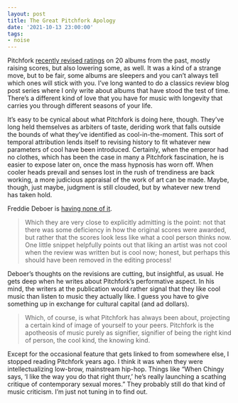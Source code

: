 ```yaml
---
layout: post
title: The Great Pitchfork Apology
date: '2021-10-13 23:00:00'
tags: 
- noise
---
```


Pitchfork [recently revised ratings](https://pitchfork.com/features/lists-and-guides/pitchfork-reviews-rescored/) on 20 albums from the past, mostly raising scores, but also lowering some, as well. It was a kind of a strange move, but to be fair, some albums are sleepers and you can’t always tell which ones will stick with you. I’ve long wanted to do a classics review blog post series where I only write about albums that have stood the test of time. There’s a different kind of love that you have for music with longevity that carries you through different seasons of your life.

It’s easy to be cynical about what Pitchfork is doing here, though. They’ve long held themselves as arbiters of taste, deriding work that falls outside the bounds of what they’ve identified as cool-in-the-moment. This sort of temporal attribution lends itself to revising history to fit whatever new parameters of cool have been introduced. Certainly, when the emperor had no clothes, which has been the case in many a Pitchfork fascination, he is easier to expose later on, once the mass hypnosis has worn off. When cooler heads prevail and senses lost in the rush of trendiness are back working, a more judicious appraisal of the work of art can be made. Maybe, though, just maybe, judgment is still clouded, but by whatever new trend has taken hold.

Freddie Deboer is [having none of it](https://freddiedeboer.substack.com/p/the-problem-with-liz-phairs-self).

> Which they are very close to explicitly admitting is the point: not that there was some deficiency in how the original scores were awarded, but rather that the scores look less like what a cool person thinks now. One little snippet helpfully points out that liking an artist was not cool when the review was written but is cool now; honest, but perhaps this should have been removed in the editing process!

Deboer’s thoughts on the revisions are cutting, but insightful, as usual. He gets deep when he writes about Pitchfork’s performative aspect. In his mind, the writers at the publication would rather signal that they like cool music than listen to music they actually like. I guess you have to give something up in exchange for cultural capital (and ad dollars).

> Which, of course, is what Pitchfork has always been about, projecting a certain kind of image of yourself to your peers. Pitchfork is the apotheosis of music purely as signifier, signifier of being the right kind of person, the cool kind, the knowing kind.

Except for the occasional feature that gets linked to from somewhere else, I stopped reading Pitchfork years ago. I think it was when they were intellectualizing low-brow, mainstream hip-hop. Things like “When Chingy says, ‘I like the way you do that right thurr,’ he’s really launching a scathing critique of contemporary sexual mores.” They probably still do that kind of music criticism. I’m just not tuning in to find out.


